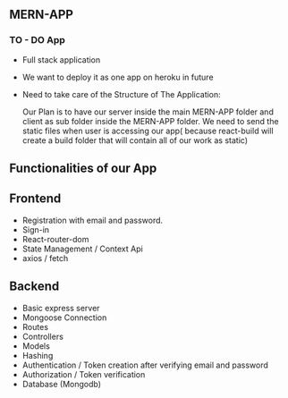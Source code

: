 ## MERN-APP 
### TO - DO App

- Full stack application 
- We want to deploy it as one app on heroku in future
- Need to take care of the Structure of  The Application:

    Our Plan is to have our server inside the main MERN-APP folder and client as sub folder inside the MERN-APP folder.
    We need to send the static files when user is accessing our app( because react-build will create a build folder that will contain all of our work as static)

## Functionalities of our App
## Frontend
- Registration with email and password.
- Sign-in
- React-router-dom 
- State Management / Context Api
- axios / fetch


## Backend

-  Basic express server
-  Mongoose Connection
-  Routes
-  Controllers
-  Models
-  Hashing 
-  Authentication / Token creation after verifying email and password
-  Authorization / Token verification
-  Database (Mongodb)
